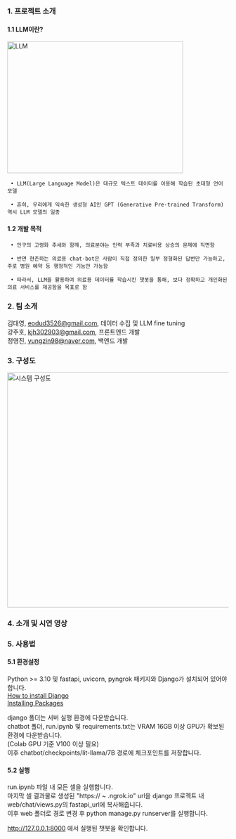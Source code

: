 ### 1. 프로젝트 소개  
  
  #### 1.1 LLM이란? 
<img width="400" height="300" alt="LLM" src="https://github.com/pnucse-capstone/capstone-2023-1-40/assets/62270210/31ff5b38-1bcf-41df-aa25-fbe8bc5d162d">

     • LLM(Large Language Model)은 대규모 텍스트 데이터를 이용해 학습된 초대형 언어 모델  
   
     • 흔히, 우리에게 익숙한 생성형 AI인 GPT (Generative Pre-trained Transform) 역시 LLM 모델의 일종  
  
  #### 1.2 개발 목적 
  
     • 인구의 고령화 추세와 함께, 의료분야는 인력 부족과 치료비용 상승의 문제에 직면함  
   
     • 반면 현존하는 의료용 chat-bot은 사람이 직접 정의한 일부 정형화된 답변만 가능하고, 주로 병원 예약 등 행정적인 기능만 가능함
   
     • 따라서, LLM을 활용하여 의료용 데이터를 학습시킨 챗봇을 통해, 보다 정확하고 개인화된 의료 서비스를 제공함을 목표로 함
  
### 2. 팀 소개
김대영, eodud3526@gmail.com, 데이터 수집 및 LLM fine tuning  
강주호, kjh302903@gmail.com, 프론트엔드 개발  
정영진, yungzin98@naver.com, 백엔드 개발    

### 3. 구성도
<img width="535" alt="시스템 구성도" src="https://github.com/pnucse-capstone/capstone-2023-1-40/assets/62270210/5813adce-fd8e-4cde-a616-c5f810e98158">

### 4. 소개 및 시연 영상

### 5. 사용법  

#### 5.1 환경설정

Python >= 3.10 및 fastapi, uvicorn, pyngrok 패키지와 Django가 설치되어 있어야 합니다.  
[How to install Django](https://docs.djangoproject.com/en/4.2/topics/install/#how-to-install-django)  
[Installing Packages](https://packaging.python.org/en/latest/tutorials/installing-packages)  

django 폴더는 서버 실행 환경에 다운받습니다.  
chatbot 폴더, run.ipynb 및 requirements.txt는 VRAM 16GB 이상 GPU가 확보된 환경에 다운받습니다.  
(Colab GPU 기준 V100 이상 필요)   
이후 chatbot/checkpoints/lit-llama/7B 경로에 체크포인트를 저장합니다.  

#### 5.2 실행  

run.ipynb 파일 내 모든 셀을 실행합니다.  
마지막 셀 결과물로 생성된 "https:// ~ .ngrok.io" url을 django 프로젝트 내 web/chat/views.py의 fastapi_url에 복사해줍니다.  
이후 web 폴더로 경로 변경 후 python manage.py runserver를 실행합니다.  

http://127.0.0.1:8000 에서 실행된 챗봇을 확인합니다.

